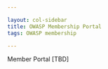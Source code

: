 ```yaml
---

layout: col-sidebar
title: OWASP Membership Portal
tags: OWASP membership

---
```


Member Portal [TBD]


<script>
  var cfauth = Cookies.get('CF_Authorization')
  if(cfauth) {
    token = getParsedJwt(cfauth);
    alert(token);
  }
  else {
    alert(cfauth);
  }
  
  function getParsedJwt(token) {
    token = {}
    splits = token.split('.')
  try {
    token['header'] = JSON.parse(atob(splits[0]))
  } catch(e) {
  }
  try {
    token['payload'] = JSON.parse(atob(splits[1]))
  } catch (e) { 
  }
  
  try {
    token['signature'] = splits[2]
  } catch (e) { 
  }
  return token
}


</script>

